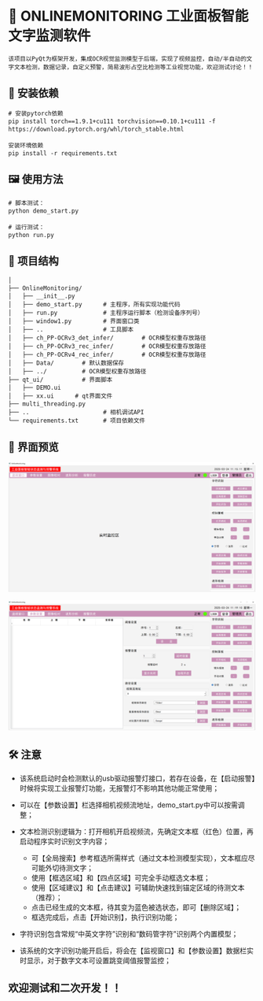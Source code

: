 # 📌 ONLINEMONITORING 工业面板智能文字监测软件

    该项目以PyQt为框架开发，集成OCR视觉监测模型于后端，实现了视频监控，自动/半自动的文字文本检测，数据记录，自定义预警，简易波形占空比检测等工业视觉功能，欢迎测试讨论！！

## 📝 安装依赖

    # 安装pytorch依赖
    pip install torch==1.9.1+cu111 torchvision==0.10.1+cu111 -f https://download.pytorch.org/whl/torch_stable.html

    安装环境依赖
    pip install -r requirements.txt
    
## 🖼️ 使用方法

    # 脚本测试：
    python demo_start.py

    # 运行测试：
    python run.py

## 🚀 项目结构
    │
    ├── OnlineMonitoring/
    │   ├── __init__.py
    │   ├── demo_start.py      # 主程序，所有实现功能代码
    │   ├── run.py             # 主程序运行脚本（检测设备序列号）
    │   ├── window1.py         # 界面窗口类
    │   ├── ..                 # 工具脚本
    │   ├── ch_PP-OCRv3_det_infer/        # OCR模型权重存放路径
    │   ├── ch_PP-OCRv3_rec_infer/        # OCR模型权重存放路径
    │   ├── ch_PP-OCRv4_rec_infer/        # OCR模型权重存放路径
    │   ├── Data/        # 默认数据保存
    │   ├── ../          # OCR模型权重存放路径
    ├── qt_ui/           # 界面脚本
    │   ├── DEMO.ui      
    │   ├── xx.ui      # qt界面文件
    ├── multi_threading.py
    ├── ..                     # 相机调试API
    └── requirements.txt       # 项目依赖文件

## 🚀 界面预览
![监控界面](/fig/moni_win.png)

![数据和设置界面](/fig/para_set.png)

## 🛠️ 注意

* 该系统启动时会检测默认的usb驱动报警灯接口，若存在设备，在【启动报警】时候将实现工业报警灯功能，无报警灯不影响其他功能正常使用；

* 可以在【参数设置】栏选择相机视频流地址，demo_start.py中可以按需调整；

* 文本检测识别逻辑为：打开相机开启视频流，先确定文本框（红色）位置，再启动程序实时识别文字内容；
    * 可【全局搜索】参考框选所需样式（通过文本检测模型实现），文本框应尽可能外切待测文字；
    * 使用【框选区域】和【四点区域】可完全手动框选文本框；
    * 使用【区域建议】和【点击建议】可辅助快速找到锚定区域的待测文本（推荐）；
    * 点击已经生成的文本框，待其变为蓝色被选状态，即可【删除区域】；
    * 框选完成后，点击【开始识别】，执行识别功能；

* 字符识别包含常规“中英文字符”识别和“数码管字符”识别两个内置模型；

* 该系统的文字识别功能开启后，将会在【监视窗口】和【参数设置】数据栏实时显示，对于数字文本可设置跳变阈值报警监控；

## 欢迎测试和二次开发！！

